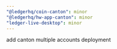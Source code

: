 ```yaml
---
"@ledgerhq/coin-canton": minor
"@ledgerhq/hw-app-canton": minor
"ledger-live-desktop": minor
---
```


add canton multiple accounts deployment
